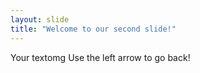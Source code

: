 ```yaml
---
layout: slide
title: "Welcome to our second slide!"
---
```

Your textomg
Use the left arrow to go back!
